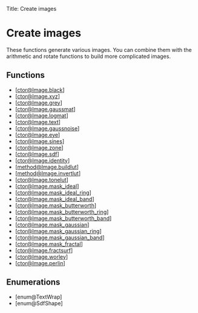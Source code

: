 Title: Create images

# Create images

These functions generate various images. You can combine them with
the arithmetic and rotate functions to build more complicated images.

## Functions

* [ctor@Image.black]
* [ctor@Image.xyz]
* [ctor@Image.grey]
* [ctor@Image.gaussmat]
* [ctor@Image.logmat]
* [ctor@Image.text]
* [ctor@Image.gaussnoise]
* [ctor@Image.eye]
* [ctor@Image.sines]
* [ctor@Image.zone]
* [ctor@Image.sdf]
* [ctor@Image.identity]
* [method@Image.buildlut]
* [method@Image.invertlut]
* [ctor@Image.tonelut]
* [ctor@Image.mask_ideal]
* [ctor@Image.mask_ideal_ring]
* [ctor@Image.mask_ideal_band]
* [ctor@Image.mask_butterworth]
* [ctor@Image.mask_butterworth_ring]
* [ctor@Image.mask_butterworth_band]
* [ctor@Image.mask_gaussian]
* [ctor@Image.mask_gaussian_ring]
* [ctor@Image.mask_gaussian_band]
* [ctor@Image.mask_fractal]
* [ctor@Image.fractsurf]
* [ctor@Image.worley]
* [ctor@Image.perlin]

## Enumerations

* [enum@TextWrap]
* [enum@SdfShape]

